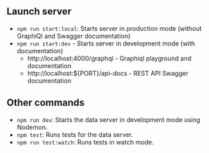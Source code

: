 ## Launch server
- `npm run start:local`: Starts server in production mode (without GraphiQl and Swagger documentation)
- `npm run start:dev` - Starts server in development mode (with documentation)
  - http://localhost:4000/graphql - Graphiql playground and documentation
  - http://localhost:${PORT}/api-docs - REST API Swagger documentation

## Other commands
- `npm run dev`: Starts the data server in development mode using Nodemon.
- `npm test`: Runs tests for the data server.
- `npm run test:watch`: Runs tests in watch mode.

